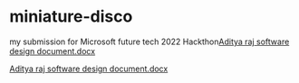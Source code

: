 # miniature-disco
my submission for  Microsoft future tech 2022 Hackthon[Aditya raj software  design document.docx](https://github.com/cse2024Adityaraj/miniature-disco/files/10266765/Aditya.raj.software.design.document.docx)

[Aditya raj software  design document.docx](https://github.com/cse2024Adityaraj/miniature-disco/files/10266768/Aditya.raj.software.design.document.docx)

